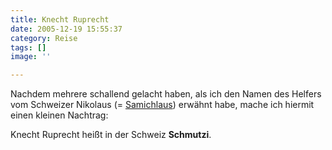 ```yaml
---
title: Knecht Ruprecht
date: 2005-12-19 15:55:37
category: Reise
tags: []
image: ''

---
```


Nachdem mehrere schallend gelacht haben, als ich den Namen des Helfers vom Schweizer Nikolaus (= [Samichlaus](http://www.misantropolis.de/2005/12/zum-samichlaus)) erwähnt habe, mache ich hiermit einen kleinen Nachtrag:  

  

Knecht Ruprecht heißt in der Schweiz **Schmutzi**.
